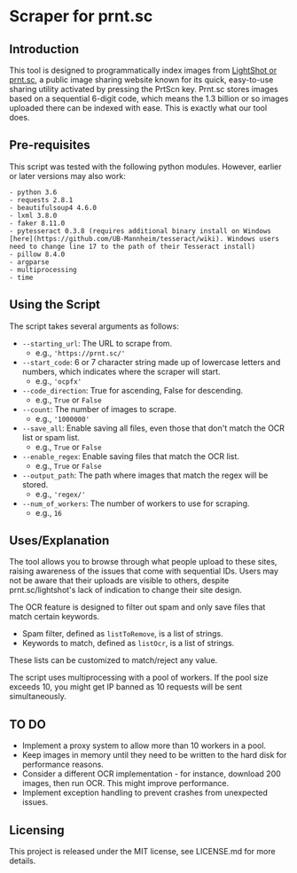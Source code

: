 # Scraper for prnt.sc

## Introduction

This tool is designed to programmatically index images from [LightShot or prnt.sc](https://prnt.sc/), a public image sharing website known for its quick, easy-to-use sharing utility activated by pressing the PrtScn key. Prnt.sc stores images based on a sequential 6-digit code, which means the 1.3 billion or so images uploaded there can be indexed with ease. This is exactly what our tool does.

## Pre-requisites

This script was tested with the following python modules. However, earlier or later versions may also work:

```
- python 3.6
- requests 2.8.1
- beautifulsoup4 4.6.0
- lxml 3.8.0
- faker 8.11.0
- pytesseract 0.3.8 (requires additional binary install on Windows [here](https://github.com/UB-Mannheim/tesseract/wiki). Windows users need to change line 17 to the path of their Tesseract install)
- pillow 8.4.0
- argparse
- multiprocessing
- time
```

## Using the Script

The script takes several arguments as follows:

* ```--starting_url```: The URL to scrape from.
  * e.g., ```'https://prnt.sc/'```
* ```--start_code```: 6 or 7 character string made up of lowercase letters and numbers, which indicates where the scraper will start.
  * e.g., ```'ocpfx'```
* ```--code_direction```: True for ascending, False for descending.
  * e.g., ```True``` or ```False```
* ```--count```: The number of images to scrape.
  * e.g., ```'1000000'```
* ```--save_all```: Enable saving all files, even those that don't match the OCR list or spam list.
  * e.g., ```True``` or ```False```
* ```--enable_regex```: Enable saving files that match the OCR list.
  * e.g., ```True``` or ```False```
* ```--output_path```: The path where images that match the regex will be stored.
  * e.g., ```'regex/'```
* ```--num_of_workers```: The number of workers to use for scraping.
  * e.g., ```16```

## Uses/Explanation

The tool allows you to browse through what people upload to these sites, raising awareness of the issues that come with sequential IDs. Users may not be aware that their uploads are visible to others, despite prnt.sc/lightshot's lack of indication to change their site design.

The OCR feature is designed to filter out spam and only save files that match certain keywords. 

- Spam filter, defined as ```listToRemove```, is a list of strings. 
- Keywords to match, defined as ```listOcr```, is a list of strings.

These lists can be customized to match/reject any value.

The script uses multiprocessing with a pool of workers. If the pool size exceeds 10, you might get IP banned as 10 requests will be sent simultaneously.

## TO DO 

* Implement a proxy system to allow more than 10 workers in a pool.
* Keep images in memory until they need to be written to the hard disk for performance reasons.
* Consider a different OCR implementation - for instance, download 200 images, then run OCR. This might improve performance.
* Implement exception handling to prevent crashes from unexpected issues.	

## Licensing

This project is released under the MIT license, see LICENSE.md for more details.
